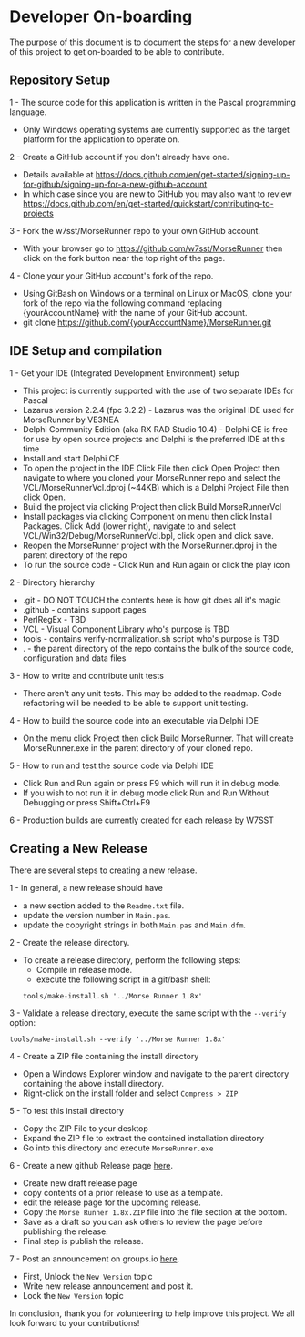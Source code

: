 # Developer On-boarding
The purpose of this document is to document the steps for a new developer of this project to get on-boarded
to be able to contribute.

## Repository Setup
1 - The source code for this application is written in the Pascal programming language.
- Only Windows operating systems are currently supported as the target platform for the application to operate on.

2 - Create a GitHub account if you don't already have one.
- Details available at https://docs.github.com/en/get-started/signing-up-for-github/signing-up-for-a-new-github-account
- In which case since you are new to GitHub you may also want to review https://docs.github.com/en/get-started/quickstart/contributing-to-projects

3 - Fork the w7sst/MorseRunner repo to your own GitHub account.
- With your browser go to https://github.com/w7sst/MorseRunner
then click on the fork button near the top right of the page.

4 - Clone your your GitHub account's fork of the repo.
- Using GitBash on Windows or a terminal on Linux or MacOS, clone your fork of the repo via the following command
replacing {yourAccountName} with the name of your GitHub account.
- git clone https://github.com/{yourAccountName}/MorseRunner.git

## IDE Setup and compilation
1 - Get your IDE (Integrated Development Environment) setup
- This project is currently supported with the use of two separate IDEs for Pascal
- Lazarus version 2.2.4 (fpc 3.2.2) - Lazarus was the original IDE used for MorseRunner by VE3NEA
- Delphi Community Edition (aka RX RAD Studio 10.4) - Delphi CE is free for use by open source projects and Delphi is the preferred IDE at this time
- Install and start Delphi CE 
- To open the project in the IDE Click File then click Open Project
then navigate to where you cloned your MorseRunner repo and
select the VCL/MorseRunnerVcl.dproj (~44KB) which is a Delphi Project File then click Open.
- Build the project via clicking Project then click Build MorseRunnerVcl
- Install packages via clicking Component on menu then click Install Packages. Click Add (lower right),
navigate to and select VCL/Win32/Debug/MorseRunnerVcl.bpl, click open and click save.
- Reopen the MorseRunner project with the MorseRunner.dproj in the parent directory of the repo
- To run the source code - Click Run and Run again or click the play icon

2 - Directory hierarchy
- .git - DO NOT TOUCH the contents here is how git does all it's magic
- .github - contains support pages
- PerlRegEx - TBD
- VCL - Visual Component Library who's purpose is TBD
- tools - contains verify-normalization.sh script who's purpose is TBD
- . - the parent directory of the repo contains the bulk of the source code, configuration and data files

3 - How to write and contribute unit tests
- There aren't any unit tests. This may be added to the roadmap. Code refactoring will be needed to be able to support unit testing.

4 - How to build the source code into an executable via Delphi IDE
- On the menu click Project then click Build MorseRunner. That will create MorseRunner.exe in the parent directory of your cloned repo.

5 - How to run and test the source code via Delphi IDE
- Click Run and Run again or press F9 which will run it in debug mode. 
- If you wish to not run it in debug mode click Run and Run Without Debugging or press Shift+Ctrl+F9

6 - Production builds are currently created for each release by W7SST

## Creating a New Release
There are several steps to creating a new release.

1 - In general, a new release should have
  - a new section added to the `Readme.txt` file.
  - update the version number in `Main.pas`.
  - update the copyright strings in both `Main.pas` and `Main.dfm`.

2 - Create the release directory.
- To create a release directory, perform the following steps:
  - Compile in release mode.
  - execute the following script in a git/bash shell:
  ```
  tools/make-install.sh '../Morse Runner 1.8x'
  ```

3 - Validate a release directory, execute the same script with the `--verify` option:
  ```
  tools/make-install.sh --verify '../Morse Runner 1.8x'
  ```

4 - Create a ZIP file containing the install directory
- Open a Windows Explorer window and navigate to the parent directory containing the above install directory.
- Right-click on the install folder and select `Compress > ZIP`

5 - To test this install directory
- Copy the ZIP File to your desktop
- Expand the ZIP file to extract the contained installation directory
- Go into this directory and execute `MorseRunner.exe`

6 - Create a new github Release page [here](https://github.com/w7sst/MorseRunner/releases).
- Create new draft release page
- copy contents of a prior release to use as a template.
- edit the release page for the upcoming release.
- Copy the `Morse Runner 1.8x.ZIP` file into the file section at the bottom.
- Save as a draft so you can ask others to review the page before publishing the release.
- Final step is publish the release.

7 - Post an announcement on groups.io [here](https://groups.io/g/MorseRunnerCE/topic/new_version/94523639).
  - First, Unlock the `New Version` topic
  - Write new release announcement and post it.
  - Lock the `New Version` topic

In conclusion, thank you for volunteering to help improve this project. We all look forward to your contributions!

